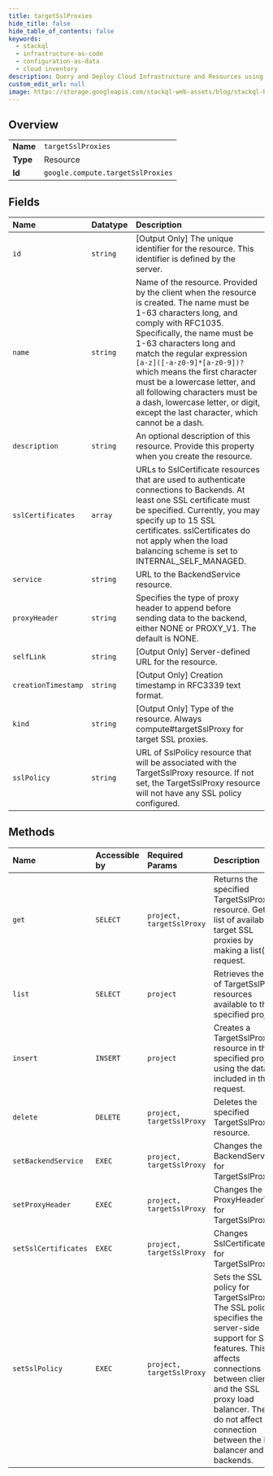 ```yaml
---
title: targetSslProxies
hide_title: false
hide_table_of_contents: false
keywords:
  - stackql
  - infrastructure-as-code
  - configuration-as-data
  - cloud inventory
description: Query and Deploy Cloud Infrastructure and Resources using SQL
custom_edit_url: null
image: https://storage.googleapis.com/stackql-web-assets/blog/stackql-blog-post-featured-image.png
---
```

  
    

## Overview
<table><tbody>
<tr><td><b>Name</b></td><td><code>targetSslProxies</code></td></tr>
<tr><td><b>Type</b></td><td>Resource</td></tr>
<tr><td><b>Id</b></td><td><code>google.compute.targetSslProxies</code></td></tr>
</tbody></table>

## Fields
| Name | Datatype | Description |
|:-----|:---------|:------------|
| `id` | `string` | [Output Only] The unique identifier for the resource. This identifier is defined by the server. |
| `name` | `string` | Name of the resource. Provided by the client when the resource is created. The name must be 1-63 characters long, and comply with RFC1035. Specifically, the name must be 1-63 characters long and match the regular expression `[a-z]([-a-z0-9]*[a-z0-9])?` which means the first character must be a lowercase letter, and all following characters must be a dash, lowercase letter, or digit, except the last character, which cannot be a dash. |
| `description` | `string` | An optional description of this resource. Provide this property when you create the resource. |
| `sslCertificates` | `array` | URLs to SslCertificate resources that are used to authenticate connections to Backends. At least one SSL certificate must be specified. Currently, you may specify up to 15 SSL certificates. sslCertificates do not apply when the load balancing scheme is set to INTERNAL_SELF_MANAGED. |
| `service` | `string` | URL to the BackendService resource. |
| `proxyHeader` | `string` | Specifies the type of proxy header to append before sending data to the backend, either NONE or PROXY_V1. The default is NONE. |
| `selfLink` | `string` | [Output Only] Server-defined URL for the resource. |
| `creationTimestamp` | `string` | [Output Only] Creation timestamp in RFC3339 text format. |
| `kind` | `string` | [Output Only] Type of the resource. Always compute#targetSslProxy for target SSL proxies. |
| `sslPolicy` | `string` | URL of SslPolicy resource that will be associated with the TargetSslProxy resource. If not set, the TargetSslProxy resource will not have any SSL policy configured. |
## Methods
| Name | Accessible by | Required Params | Description |
|:-----|:--------------|:----------------|:------------|
| `get` | `SELECT` | `project, targetSslProxy` | Returns the specified TargetSslProxy resource. Gets a list of available target SSL proxies by making a list() request. |
| `list` | `SELECT` | `project` | Retrieves the list of TargetSslProxy resources available to the specified project. |
| `insert` | `INSERT` | `project` | Creates a TargetSslProxy resource in the specified project using the data included in the request. |
| `delete` | `DELETE` | `project, targetSslProxy` | Deletes the specified TargetSslProxy resource. |
| `setBackendService` | `EXEC` | `project, targetSslProxy` | Changes the BackendService for TargetSslProxy. |
| `setProxyHeader` | `EXEC` | `project, targetSslProxy` | Changes the ProxyHeaderType for TargetSslProxy. |
| `setSslCertificates` | `EXEC` | `project, targetSslProxy` | Changes SslCertificates for TargetSslProxy. |
| `setSslPolicy` | `EXEC` | `project, targetSslProxy` | Sets the SSL policy for TargetSslProxy. The SSL policy specifies the server-side support for SSL features. This affects connections between clients and the SSL proxy load balancer. They do not affect the connection between the load balancer and the backends. |
